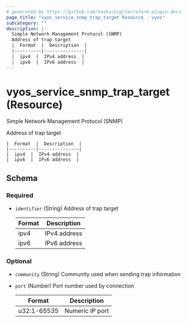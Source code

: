 ```yaml
---
# generated by https://github.com/hashicorp/terraform-plugin-docs
page_title: "vyos_service_snmp_trap_target Resource - vyos"
subcategory: ""
description: |-
  Simple Network Management Protocol (SNMP)
  Address of trap target
  |  Format  |  Description  |
  |----------|---------------|
  |  ipv4  |  IPv4 address  |
  |  ipv6  |  IPv6 address  |
---
```


# vyos_service_snmp_trap_target (Resource)

Simple Network Management Protocol (SNMP)

Address of trap target

    |  Format  |  Description  |
    |----------|---------------|
    |  ipv4  |  IPv4 address  |
    |  ipv6  |  IPv6 address  |



<!-- schema generated by tfplugindocs -->
## Schema

### Required

- `identifier` (String) Address of trap target

    |  Format  |  Description  |
    |----------|---------------|
    |  ipv4  |  IPv4 address  |
    |  ipv6  |  IPv6 address  |

### Optional

- `community` (String) Community used when sending trap information
- `port` (Number) Port number used by connection

    |  Format  |  Description  |
    |----------|---------------|
    |  u32:1-65535  |  Numeric IP port  |

